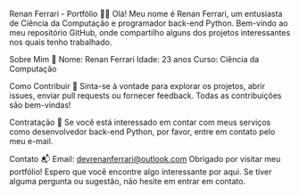 Renan Ferrari - Portfólio 👨‍💻
Olá! Meu nome é Renan Ferrari, um entusiasta de Ciência da Computação e programador back-end Python. Bem-vindo ao meu repositório GitHub, onde compartilho alguns dos projetos interessantes nos quais tenho trabalhado.

Sobre Mim 🚀
Nome: Renan Ferrari
Idade: 23 anos
Curso: Ciência da Computação

Como Contribuir 🤝
Sinta-se à vontade para explorar os projetos, abrir issues, enviar pull requests ou fornecer feedback. Todas as contribuições são bem-vindas!

Contratação 💼
Se você está interessado em contar com meus serviços como desenvolvedor back-end Python, por favor, entre em contato pelo meu e-mail.

Contato 📬
Email: devrenanferrari@outlook.com
Obrigado por visitar meu portfólio! Espero que você encontre algo interessante por aqui. Se tiver alguma pergunta ou sugestão, não hesite em entrar em contato.